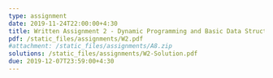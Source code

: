 ```yaml
---
type: assignment
date: 2019-11-24T22:00:00+4:30
title: Written Assignment 2 - Dynamic Programming and Basic Data Structures
pdf: /static_files/assignments/W2.pdf
#attachment: /static_files/assignments/A8.zip
solutions: /static_files/assignments/W2-Solution.pdf
due: 2019-12-07T23:59:00+4:30
---
```

